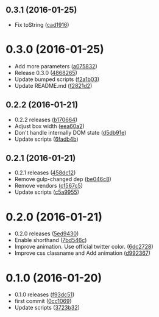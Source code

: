 <a name="0.3.1"></a>
## 0.3.1 (2016-01-25)


* Fix toString ([cad1916](https://github.com/kikobeats/tweet-selection/commit/cad1916))



<a name="0.3.0"></a>
# 0.3.0 (2016-01-25)


* Add more parameters ([a075832](https://github.com/kikobeats/tweet-selection/commit/a075832))
* Release 0.3.0 ([4868265](https://github.com/kikobeats/tweet-selection/commit/4868265))
* Update bumped scripts ([f2a1b03](https://github.com/kikobeats/tweet-selection/commit/f2a1b03))
* Update README.md ([f2821d2](https://github.com/kikobeats/tweet-selection/commit/f2821d2))



<a name="0.2.2"></a>
## 0.2.2 (2016-01-21)


* 0.2.2 releases ([b170664](https://github.com/kikobeats/tweet-selection/commit/b170664))
* Adjust box width ([eea60a2](https://github.com/kikobeats/tweet-selection/commit/eea60a2))
* Don't handle internally DOM state ([d5db91e](https://github.com/kikobeats/tweet-selection/commit/d5db91e))
* Update scripts ([6fadb4b](https://github.com/kikobeats/tweet-selection/commit/6fadb4b))



<a name="0.2.1"></a>
## 0.2.1 (2016-01-21)


* 0.2.1 releases ([458dc12](https://github.com/kikobeats/tweet-selection/commit/458dc12))
* Remove gulp-changed dep ([be046c8](https://github.com/kikobeats/tweet-selection/commit/be046c8))
* Remove vendors ([cf567c5](https://github.com/kikobeats/tweet-selection/commit/cf567c5))
* Update scripts ([c5a9955](https://github.com/kikobeats/tweet-selection/commit/c5a9955))



<a name="0.2.0"></a>
# 0.2.0 (2016-01-21)


* 0.2.0 releases ([5ed9430](https://github.com/kikobeats/tweet-selection/commit/5ed9430))
* Enable shorthand ([7bd546c](https://github.com/kikobeats/tweet-selection/commit/7bd546c))
* Improve animation. Use official twitter color. ([6dc2728](https://github.com/kikobeats/tweet-selection/commit/6dc2728))
* Improve css classname and Add animation ([d992367](https://github.com/kikobeats/tweet-selection/commit/d992367))



<a name="0.1.0"></a>
# 0.1.0 (2016-01-20)


* 0.1.0 releases ([f93dc51](https://github.com/kikobeats/tweet-selection/commit/f93dc51))
* first commit ([0cc1069](https://github.com/kikobeats/tweet-selection/commit/0cc1069))
* Update scripts ([3723b32](https://github.com/kikobeats/tweet-selection/commit/3723b32))




